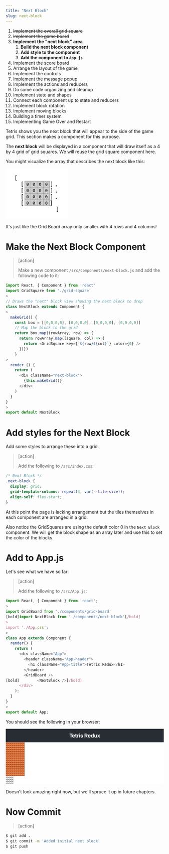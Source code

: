 ```yaml
---
title: "Next Block"
slug: next-block
---
```


1. ~~Implement the overall grid square~~
1. ~~Implement the game board~~
1. **Implement the "next block" area**
    1. **Build the next block component**
    1. **Add style to the component**
    1. **Add the component to `App.js`**
1. Implement the score board
1. Arrange the layout of the game
1. Implement the controls
1. Implement the message popup
1. Implement the actions and reducers
1. Do some code organizing and cleanup
1. Implement state and shapes
1. Connect each component up to state and reducers
1. Implement block rotation
1. Implement moving blocks
1. Building a timer system
1. Implementing Game Over and Restart

Tetris shows you the next block that will appear to
the side of the game grid. This section makes a component
for this purpose.

The **next block** will be displayed in a component that will
draw itself as a 4 by 4 grid of grid squares. We will reuse the
grid square component here.

You might visualize the array that describes the next block
like this:

![Next-Block-Array](assets/Next-Block-Array.png)

It's just like the Grid Board array only smaller with
4 rows and 4 columns!

# Make the Next Block Component

> [action]
>
> Make a new component `/src/components/next-block.js` and add the following code to it:
>
```js
import React, { Component } from 'react'
import GridSquare from './grid-square'
>
// Draws the "next" block view showing the next block to drop
class NextBlock extends Component {
>
  makeGrid() {
    const box = [[0,0,0,0], [0,0,0,0], [0,0,0,0], [0,0,0,0]]
    // Map the block to the grid
    return box.map((rowArray, row) => {
      return rowArray.map((square, col) => {
        return <GridSquare key={`${row}${col}`} color={0} />
      })})
    }
>
  render () {
    return (
      <div className="next-block">
        {this.makeGrid()}
      </div>
    )
  }
}
>
export default NextBlock
```

# Add styles for the Next Block

Add some styles to arrange these into a grid.

> [action]
>
> Add the following to `/src/index.css`:
>
```css
/* Next Block */
.next-block {
  display: grid;
  grid-template-columns: repeat(4, var(--tile-size));
  align-self: flex-start;
}
```

At this point the page is lacking arrangement but the tiles
themselves in each component are arranged in a grid.

Also notice the GridSquares are using the default color 0 in the `Next Block` component. We will get the block shape as an array later and use this to set the color of the blocks.

# Add to App.js

Let's see what we have so far:

> [action]
>
> Add the following to `/src/App.js`:
>
```js
import React, { Component } from 'react';
>
import GridBoard from './components/grid-board'
[bold]import NextBlock from './components/next-block'[/bold]
>
import './App.css';
>
class App extends Component {
  render() {
    return (
      <div className="App">
        <header className="App-header">
          <h1 className="App-title">Tetris Redux</h1>
        </header>
        <GridBoard />
[bold]        <NextBlock />[/bold]
      </div>
    );
  }
}
>
export default App;
```

You should see the following in your browser:

![initial-next-block](assets/initial-next-block.png)

Doesn't look amazing right now, but we'll spruce it up in future chapters.

# Now Commit

>[action]
>
```bash
$ git add .
$ git commit -m 'Added initial next block'
$ git push
```

